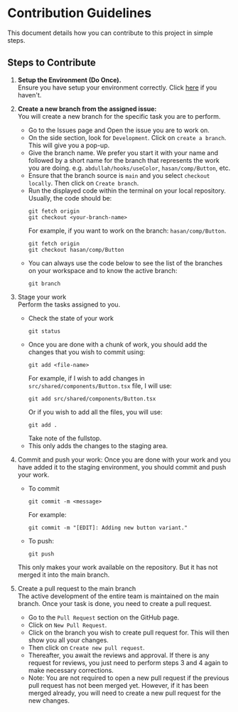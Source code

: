 # Contribution Guidelines

This document details how you can contribute to this project in simple steps.

## Steps to Contribute

1. **Setup the Environment (Do Once).**  
    Ensure you have setup your environment correctly. Click [here](/docs/Contribution/EnvSetup.md) if you haven't.

2. **Create a new branch from the assigned issue:**  
    You will create a new branch for the specific task you are to perform.  
    - Go to the Issues page and Open the issue you are to work on.
    - On the side section, look for `Development`. Click on `create a branch`. This will give you a pop-up.
    - Give the branch name. We prefer you start it with your name and followed by a short name for the branch that represents the work you are doing. e.g. `abdullah/hooks/useColor`, `hasan/comp/Button`, etc.
    - Ensure that the branch source is `main` and you select `checkout locally`. Then click on `Create branch`.
    - Run the displayed code within the terminal on your local repository. Usually, the code should be:  
        ```
        git fetch origin
        git checkout <your-branch-name>
        ```  
        For example, if you want to work on the branch: `hasan/comp/Button`.  
        ```
        git fetch origin
        git checkout hasan/comp/Button
        ```  
    - You can always use the code below to see the list of the branches on your workspace and to know the active branch:
        ```
        git branch
        ```  
3. Stage your work  
    Perform the tasks assigned to you.
    - Check the state of your work
        ```
        git status
        ```
    - Once you are done with a chunk of work, you should add the changes that you wish to commit using:
        ```
        git add <file-name>
        ```
        For example, if I wish to add changes in `src/shared/components/Button.tsx` file, I will use:
        ```
        git add src/shared/components/Button.tsx
        ```
        Or if you wish to add all the files, you will use:
        ```
        git add .
        ```
        Take note of the fullstop.
    - This only adds the changes to the staging area.
4. Commit and push your work:
    Once you are done with your work and you have added it to the staging environment, you should commit and push your work.
    - To commit
        ```
        git commit -m <message>
        ```
        For example:
        ```
        git commit -m "[EDIT]: Adding new button variant."
        ```
    - To push:
        ```
        git push
        ```
    This only makes your work available on the repository. But it has not merged it into the main branch.
5. Create a pull request to the main branch  
    The active development of the entire team is maintained on the main branch. Once your task is done, you need to create a pull request.  
    - Go to the `Pull Request` section on the GitHub page.
    - Click on `New Pull Request`.
    - Click on the branch you wish to create pull request for. This will then show you all your changes.
    - Then click on `Create new pull request`.
    - Thereafter, you await the reviews and approval. If there is any request for reviews, you just need to perform steps 3 and 4 again to make necessary corrections. 
    - Note: You are not required to open a new pull request if the previous pull request has not been merged yet. However, if it has been merged already, you will need to create a new pull request for the new changes.
    